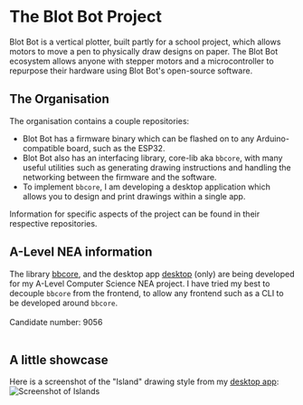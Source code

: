 # The Blot Bot Project
Blot Bot is a vertical plotter, built partly for a school project, which allows motors to move a pen to physically draw designs on paper.
The Blot Bot ecosystem allows anyone with stepper motors and a microcontroller to repurpose their hardware using Blot Bot's open-source software.<br>

## The Organisation
The organisation contains a couple repositories:
- Blot Bot has a firmware binary which can be flashed on to any Arduino-compatible board, such as the ESP32.
- Blot Bot also has an interfacing library, core-lib aka `bbcore`, with many useful utilities such as generating drawing instructions and handling the networking between the firmware and the software.
- To implement `bbcore`, I am developing a desktop application which allows you to design and print drawings within a single app.

Information for specific aspects of the project can be found in their respective repositories.
<br>

## A-Level NEA information
The library [bbcore](https://github.com/blot-bot-org/core-lib), and the desktop app [desktop](https://github.com/blot-bot-org/desktop) (only) are being developed for my A-Level Computer Science NEA project.
I have tried my best to decouple `bbcore` from the frontend, to allow any frontend such as a CLI to be developed around `bbcore`.<br><br>
Candidate number: 9056
<br><br>

## A little showcase
Here is a screenshot of the "Island" drawing style from my [desktop app](https://github.com/blot-bot-org/desktop):
![Screenshot of Islands](https://i.imgur.com/XnGiEwS.jpeg)
